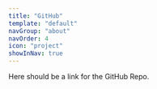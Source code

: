 ```yaml
---
title: "GitHub"
template: "default"
navGroup: "about"
navOrder: 4
icon: "project"
showInNav: true
---
```


Here should be a link for the GitHub Repo.